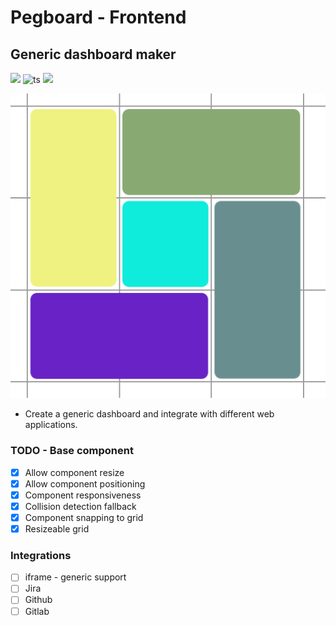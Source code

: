 # Pegboard - Frontend
## Generic dashboard maker
![](https://flat.badgen.net/badge/-/React%2017?icon=https://www.vectorlogo.zone/logos/reactjs/reactjs-icon.svg&label&labelColor=fff&color=555555) ![ts](https://flat.badgen.net/badge/-/TypeScript?icon=typescript&label&labelColor=blue&color=555555)
 ![](https://img.shields.io/static/v1?label=Docs%20with&message=Storybook&color=ff69b4&&style=flat-square)   

![](./logo.png)

- Create a generic dashboard and integrate with different web applications.


### TODO - Base component
- [X] Allow component resize
- [X] Allow component positioning
- [X] Component responsiveness
- [X] Collision detection fallback
- [X] Component snapping to grid
- [X] Resizeable grid

### Integrations
- [ ] iframe - generic support
- [ ] Jira
- [ ] Github
- [ ] Gitlab